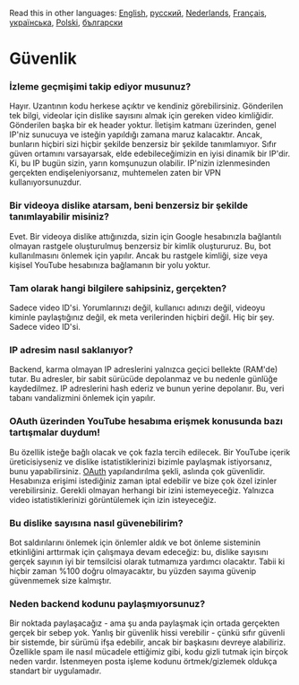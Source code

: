 Read this in other languages: [English](SECURITY-FAQ.md), [русский](SECURITY-FAQru.md),  [Nederlands](SECURITY_FAQnl.md), [Français](SECURITY-FAQfr.md), [українська](SECURITY-FAQuk.md), [Polski](SECURITY-FAQpl.md), [български](SECURITY-FAQbg.md)

# Güvenlik

### İzleme geçmişimi takip ediyor musunuz?

Hayır. Uzantının kodu herkese açıktır ve kendiniz görebilirsiniz. Gönderilen tek bilgi, videolar için dislike sayısını almak için gereken video kimliğidir. Gönderilen başka bir ek header yoktur. İletişim katmanı üzerinden, genel IP'niz sunucuya ve isteğin yapıldığı zamana maruz kalacaktır. Ancak, bunların hiçbiri sizi hiçbir şekilde benzersiz bir şekilde tanımlamıyor. Sıfır güven ortamını varsayarsak, elde edebileceğimizin en iyisi dinamik bir IP'dir. Ki, bu IP bugün sizin, yarın komşunuzun olabilir. IP'nizin izlenmesinden gerçekten endişeleniyorsanız, muhtemelen zaten bir VPN kullanıyorsunuzdur.

### Bir videoya dislike atarsam, beni benzersiz bir şekilde tanımlayabilir misiniz?

Evet. Bir videoya dislike attığınızda, sizin için Google hesabınızla bağlantılı olmayan rastgele oluşturulmuş benzersiz bir kimlik oluştururuz. Bu, bot kullanılmasını önlemek için yapılır. Ancak bu rastgele kimliği, size veya kişisel YouTube hesabınıza bağlamanın bir yolu yoktur.

### Tam olarak hangi bilgilere sahipsiniz, gerçekten?

Sadece video ID'si. Yorumlarınızı değil, kullanıcı adınızı değil, videoyu kiminle paylaştığınız değil, ek meta verilerinden hiçbiri değil. Hiç bir şey. Sadece video ID'si.

### IP adresim nasıl saklanıyor?

Backend, karma olmayan IP adreslerini yalnızca geçici bellekte (RAM'de) tutar. Bu adresler, bir sabit sürücüde depolanmaz ve bu nedenle günlüğe kaydedilmez. IP adreslerini hash ederiz ve bunun yerine depolanır. Bu, veri tabanı vandalizmini önlemek için yapılır.

### OAuth üzerinden YouTube hesabıma erişmek konusunda bazı tartışmalar duydum!

Bu özellik isteğe bağlı olacak ve çok fazla tercih edilecek. Bir YouTube içerik üreticisiyseniz ve dislike istatistiklerinizi bizimle paylaşmak istiyorsanız, bunu yapabilirsiniz. [OAuth](https://en.wikipedia.org/wiki/OAuth#:~:text=but%20without%20giving%20them%20the%20passwords.) yapılandırılma şekli, aslında çok güvenlidir. Hesabınıza erişimi istediğiniz zaman iptal edebilir ve bize çok özel izinler verebilirsiniz. Gerekli olmayan herhangi bir izini istemeyeceğiz. Yalnızca video istatistiklerinizi görüntülemek için izin isteyeceğiz.

### Bu dislike sayısına nasıl güvenebilirim?

Bot saldırılarını önlemek için önlemler aldık ve bot önleme sisteminin etkinliğini arttırmak için çalışmaya devam edeceğiz: bu, dislike sayısını gerçek sayının iyi bir temsilcisi olarak tutmamıza yardımcı olacaktır. Tabii ki hiçbir zaman %100 doğru olmayacaktır, bu yüzden sayıma güvenip güvenmemek size kalmıştır.

### Neden backend kodunu paylaşmıyorsunuz?

Bir noktada paylaşacağız - ama şu anda paylaşmak için ortada gerçekten gerçek bir sebep yok. Yanlış bir güvenlik hissi verebilir - çünkü sıfır güvenli bir sistemde, bir sürümü ifşa edebilir, ancak bir başkasını devreye alabiliriz. Özellikle spam ile nasıl mücadele ettiğimiz gibi, kodu gizli tutmak için birçok neden vardır. İstenmeyen posta işleme kodunu örtmek/gizlemek oldukça standart bir uygulamadır.
